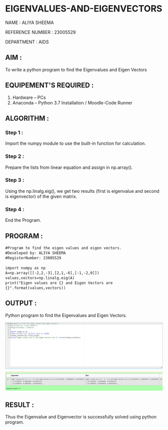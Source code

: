 # EIGENVALUES-AND-EIGENVECTORS
NAME : ALIYA SHEEMA

REFERENCE NUMBER : 23005529

DEPARTMENT : AIDS
## AIM :
To write a python program to find the Eigenvalues and Eigen Vectors
## EQUIPEMENT'S REQUIRED :
1. 	Hardware – PCs
2. 	Anaconda – Python 3.7 Installation / Moodle-Code Runner
## ALGORITHM :
### Step 1 : 
Import the numpy module to use the built-in function for calculation.
### Step 2 : 
Prepare the lists from linear equation and assign in np.array().
### Step 3 : 
Using the np.linalg.eig(),  we get two results (first is eigenvalue and second is eigenvector) of the given matrix.
### Step 4 : 
End the Program.

## PROGRAM :
```
#Program to find the eigen values and eigen vectors.
#Developed by: ALIYA SHEEMA 
#RegisterNumber: 23005529

import numpy as np
A=np.array([[-2,2,-3],[2,1,-6],[-1,-2,0]])
values,vectors=np.linalg.eig(A)
print("Eigen values are {} and Eigen Vectors are {}".format(values,vectors))
```
## OUTPUT :

Python program to find the Eigenvalues and Eigen Vectors.

![Alt text](Output.png)

## RESULT :

Thus the Eigenvalue and Eigenvector is successfully solved using python program.
